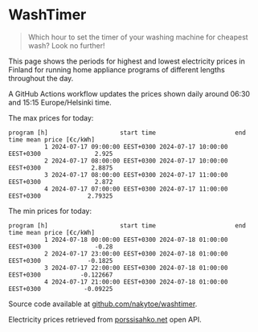 
# WashTimer

> Which hour to set the timer of your washing machine for cheapest wash? Look no further!

This page shows the periods for highest and lowest electricity prices in Finland 
for running home appliance programs of different lengths throughout the day. 

A GitHub Actions workflow updates the prices shown daily around 06:30 and 15:15 Europe/Helsinki time.

The max prices for today:

	program [h]                    start time                      end time mean price [€c/kWh]
	          1 2024-07-17 09:00:00 EEST+0300 2024-07-17 10:00:00 EEST+0300               2.925
	          2 2024-07-17 08:00:00 EEST+0300 2024-07-17 10:00:00 EEST+0300              2.8875
	          3 2024-07-17 08:00:00 EEST+0300 2024-07-17 11:00:00 EEST+0300               2.872
	          4 2024-07-17 07:00:00 EEST+0300 2024-07-17 11:00:00 EEST+0300             2.79325

The min prices for today:

	program [h]                    start time                      end time mean price [€c/kWh]
	          1 2024-07-18 00:00:00 EEST+0300 2024-07-18 01:00:00 EEST+0300               -0.28
	          2 2024-07-17 23:00:00 EEST+0300 2024-07-18 01:00:00 EEST+0300             -0.1825
	          3 2024-07-17 22:00:00 EEST+0300 2024-07-18 01:00:00 EEST+0300           -0.122667
	          4 2024-07-17 21:00:00 EEST+0300 2024-07-18 01:00:00 EEST+0300            -0.09225


Source code available at [github.com/nakytoe/washtimer](https://github.com/nakytoe/washtimer).

Electricity prices retrieved from [porssisahko.net](https://porssisahko.net/api) open API.
